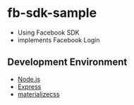 # fb-sdk-sample
- Using Facebook SDK
- implements Facebook Login

## Development Environment
- [Node.js](https://nodejs.org)
- [Express](http://expressjs.com/)
- [materializecss](http://materializecss.com/)

